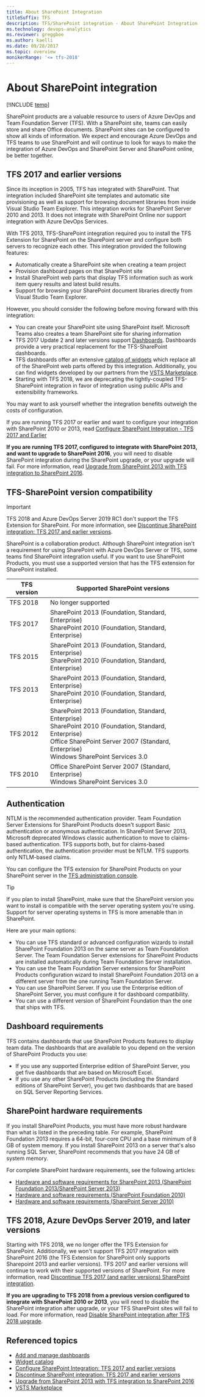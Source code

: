 ```yaml
---
title: About SharePoint Integration 
titleSuffix: TFS
description: TFS/SharePoint integration - About SharePoint Integration 
ms.technology: devops-analytics
ms.reviewer: greggboe
ms.author: kaelli
ms.date: 09/28/2017
ms.topic: overview
monikerRange: '<= tfs-2018'
---
```


# About SharePoint integration  

[!INCLUDE [temp](../includes/tfs-sharepoint-version.md)]

SharePoint products are a valuable resource to users of Azure DevOps and Team Foundation Server (TFS). With a SharePoint site, teams can easily store and share Office documents. SharePoint sites can be configured to show all kinds of information. We expect and encourage Azure DevOps and TFS teams to use SharePoint and will continue to look for ways to make the integration of Azure DevOps and SharePoint Server and SharePoint online, be better together.

## TFS 2017 and earlier versions

Since its inception in 2005, TFS has integrated with SharePoint. That integration included SharePoint site templates and automatic site provisioning as well as support for browsing document libraries from inside Visual Studio Team Explorer. This integration works for SharePoint Server 2010 and 2013. It does not integrate with SharePoint Online nor support integration with Azure DevOps Services. 

With TFS 2013, TFS-SharePoint integration required you to install the TFS Extension for SharePoint on the SharePoint server and configure both servers to recognize each other. This integration provided the following features:
* Automatically create a SharePoint site when creating a team project
* Provision dashboard pages on that SharePoint site
* Install SharePoint web parts that display TFS information such as work item query results and latest build results.
* Support for browsing your SharePoint document libraries directly from Visual Studio Team Explorer.

However, you should consider the following before moving forward with this integration:
* You can create your SharePoint site using SharePoint itself. Microsoft Teams also creates a team SharePoint site for sharing information
* TFS 2017 Update 2 and later versions support [Dashboards](../../report/dashboards.md).  Dashboards provide a very practical replacement for the TFS-SharePoint dashboards.  
* TFS dashboards offer an extensive [catalog of widgets](../../report/widget-catalog.md) which replace all of the SharePoint web parts offered by this integration. Additionally, you can find widgets developed by our partners from the [VSTS Marketplace](https://marketplace.visualstudio.com/search?term=widgets&target=VSTS&category=All%20categories&sortBy=Relevance).
* Starting with TFS 2018, we are deprecating the tightly-coupled TFS-SharePoint integration in favor of integration using public APIs and extensibility frameworks.

You may want to ask yourself whether the integration benefits outweigh the costs of configuration. 

If you are running TFS 2017 or earlier and want to configure your integration with SharePoint 2010 or 2013, read [Configure SharePoint Integration - TFS 2017 and Earlier](./configure-sharepoint-tfs-2017-earlier.md)

**If you are running TFS 2017, configured to integrate with SharePoint 2013, and want to upgrade to SharePoint 2016**, you will need to disable SharePoint integration during the SharePoint upgrade, or your upgrade will fail. For more information, read [Upgrade from SharePoint 2013 with TFS integration to SharePoint 2016](./deprecation/upgrade-from-sharepoint2013-to-sharepoint-2106.md).


<a id="compat" />

## TFS-SharePoint version compatibility  

> [!IMPORTANT]  
> TFS 2018 and Azure DevOps Server 2019 RC1 don't support the TFS Extension for SharePoint. For more information, see [Discontinue SharePoint integration: TFS 2017 and earlier versions](./deprecation/discontinue-pre-tfs-2017-sharepoint-integration.md).

SharePoint is a collaboration product. Although SharePoint integration isn't a requirement for using SharePoint with Azure DevOps Server or TFS, some teams find SharePoint integration useful. If you want to use SharePoint Products, you must use a supported version that has the TFS extension for SharePoint installed.

TFS version | Supported SharePoint versions
------------|------------------------------
TFS 2018 | No longer supported
TFS 2017 | SharePoint 2013 (Foundation, Standard, Enterprise)<br/>SharePoint 2010 (Foundation, Standard, Enterprise)
TFS 2015 | SharePoint 2013 (Foundation, Standard, Enterprise)<br/>SharePoint 2010 (Foundation, Standard, Enterprise)
TFS 2013 | SharePoint 2013 (Foundation, Standard, Enterprise)<br/>SharePoint 2010 (Foundation, Standard, Enterprise)
TFS 2012 | SharePoint 2013 (Foundation, Standard, Enterprise)<br/>SharePoint 2010 (Foundation, Standard, Enterprise)<br/>Office SharePoint Server 2007 (Standard, Enterprise)<br/>Windows SharePoint Services 3.0
TFS 2010 | Office SharePoint Server 2007 (Standard, Enterprise)<br/>Windows SharePoint Services 3.0

## Authentication

NTLM is the recommended authentication provider. Team Foundation Server Extensions for SharePoint Products doesn't support Basic authentication or anonymous authentication.  In SharePoint Server 2013, Microsoft deprecated Windows classic authentication to move to claims-based authentication. TFS supports both, but for claims-based authentication, the authentication provider must be NTLM. TFS supports only NTLM-based claims.

You can configure the TFS extension for SharePoint Products on your SharePoint server in the [TFS administration console](/azure/devops/server/admin/open-admin-console).

> [!TIP]
> If you plan to install SharePoint, make sure that the SharePoint version you want to install is compatible with the server operating system you're using. Support for server operating systems in TFS is more amenable than in SharePoint.
>
> Here are your main options:
> 
> - You can use TFS standard or advanced configuration wizards to install SharePoint Foundation 2013 on the same server as Team Foundation Server. The Team Foundation Server extensions for SharePoint Products are installed automatically during Team Foundation Server installation.
> - You can use the Team Foundation Server extensions for SharePoint Products configuration wizard to install SharePoint Foundation 2013 on a different server from the one running Team Foundation Server.
> - You can use SharePoint Server. If you use the Enterprise edition of SharePoint Server, you must configure it for dashboard compatibility.
> - You can use a different version of SharePoint Foundation than the one that ships with TFS.

## Dashboard requirements

TFS contains dashboards that use SharePoint Products features to display team data. The dashboards that are available to you depend on the version of SharePoint Products you use:

- If you use any supported Enterprise edition of SharePoint Server, you get five dashboards that are based on Microsoft Excel.
- If you use any other SharePoint Products (including the Standard editions of SharePoint Server), you get two dashboards that are based on SQL Server Reporting Services.

## SharePoint hardware requirements

If you install SharePoint Products, you must have more robust hardware than what is listed in the preceding table. For example, SharePoint Foundation 2013 requires a 64-bit, four-core CPU and a base minimum of 8 GB of system memory. If you install SharePoint 2013 on a server that's also running SQL Server, SharePoint recommends that you have 24 GB of system memory.

For complete SharePoint hardware requirements, see the following articles:

* [Hardware and software requirements for SharePoint 2013 (SharePoint Foundation 2013/SharePoint Server 2013)](https://technet.microsoft.com/library/cc262485.aspx)
* [Hardware and software requirements (SharePoint Foundation 2010)](https://go.microsoft.com/fwlink/?LinkId=231850)
* [Hardware and software requirements (SharePoint Server 2010)](https://technet.microsoft.com/library/cc262485(v=office.14).aspx)


## TFS 2018, Azure DevOps Server 2019, and later versions

Starting with TFS 2018, we no longer offer the TFS Extension for SharePoint. Additionally, we won't support TFS 2017 integration with SharePoint 2016 (the TFS Extension for SharePoint only supports Sharepoint 2013 and earlier versions). TFS 2017 and earlier versions will continue to work with their supported versions of SharePoint. For more information, read [Discontinue TFS 2017 (and earlier versions) SharePoint integration](./deprecation/discontinue-pre-tfs-2017-sharepoint-integration.md).

**If you are upgrading to TFS 2018 from a previous version configured to integrate with SharePoint 2010 or 2013**, you will need to disable the SharePoint integration after upgrade, or your TFS SharePoint sites will fail to load. For more information, read [Disable SharePoint integration after TFS 2018 upgrade](./deprecation/disable-tfs-sharepoint-integration-after-tfs-2018-upgrade.md).


## Referenced topics

- [Add and manage dashboards](../../report/dashboards.md) 
- [Widget catalog](../../report/widget-catalog.md) 
- [Configure SharePoint Integration: TFS 2017 and earlier versions](./configure-sharepoint-tfs-2017-earlier.md)
- [Discontinue SharePoint integration: TFS 2017 and earlier versions](./deprecation/discontinue-pre-tfs-2017-sharepoint-integration.md)
- [Upgrade from SharePoint 2013 with TFS integration to SharePoint 2016](./deprecation/upgrade-from-sharepoint2013-to-sharepoint-2106.md)
- [VSTS Marketplace](https://marketplace.visualstudio.com/search?term=widgets&target=VSTS&category=All%20categories&sortBy=Relevance)
